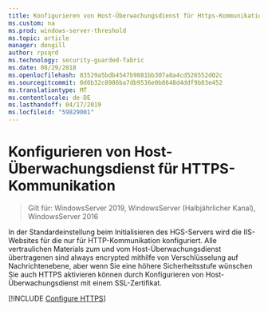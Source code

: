 ```yaml
---
title: Konfigurieren von Host-Überwachungsdienst für Https-Kommunikation
ms.custom: na
ms.prod: windows-server-threshold
ms.topic: article
manager: dongill
author: rpsqrd
ms.technology: security-guarded-fabric
ms.date: 08/29/2018
ms.openlocfilehash: 83529a5bdb4547b9881bb307a8a4cd526552d02c
ms.sourcegitcommit: 0d0b32c8986ba7db9536e0b8648d4ddf9b03e452
ms.translationtype: MT
ms.contentlocale: de-DE
ms.lasthandoff: 04/17/2019
ms.locfileid: "59829001"
---
```

# <a name="configure-hgs-for-https-communications"></a>Konfigurieren von Host-Überwachungsdienst für HTTPS-Kommunikation

>Gilt für: WindowsServer 2019, WindowsServer (Halbjährlicher Kanal), WindowsServer 2016

In der Standardeinstellung beim Initialisieren des HGS-Servers wird die IIS-Websites für die nur für HTTP-Kommunikation konfiguriert.
Alle vertraulichen Materials zum und vom Host-Überwachungsdienst übertragenen sind always encrypted mithilfe von Verschlüsselung auf Nachrichtenebene, aber wenn Sie eine höhere Sicherheitsstufe wünschen Sie auch HTTPS aktivieren können durch Konfigurieren von Host-Überwachungsdienst mit einem SSL-Zertifikat.

[!INCLUDE [Configure HTTPS](../../../includes/configure-hgs-for-https.md)] 

